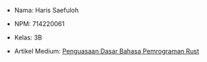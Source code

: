 - Nama: Haris Saefuloh
- NPM: 714220061
- Kelas: 3B

- Artikel Medium: [Penguasaan Dasar Bahasa Pemrograman Rust](https://medium.com/@hariss23/penguasaan-dasar-bahasa-pemrograman-rust-a7e6aaab3a8e)